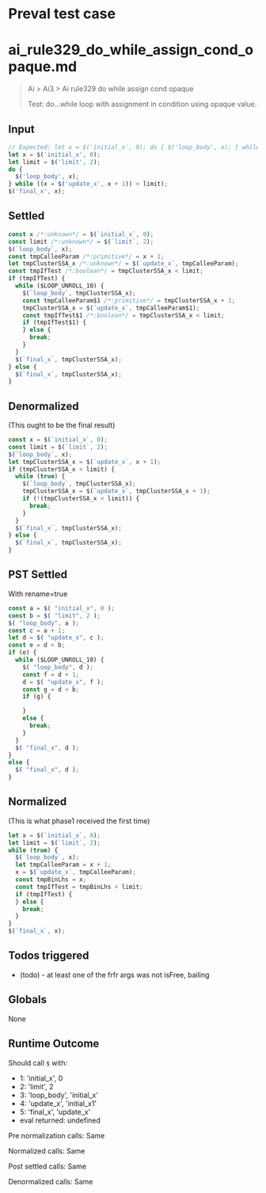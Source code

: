 # Preval test case

# ai_rule329_do_while_assign_cond_opaque.md

> Ai > Ai3 > Ai rule329 do while assign cond opaque
>
> Test: do...while loop with assignment in condition using opaque value.

## Input

`````js filename=intro
// Expected: let x = $('initial_x', 0); do { $('loop_body', x); } while ((x = $('update_x', x + 1)) < $('limit', 2)); $('final_x', x);
let x = $('initial_x', 0);
let limit = $('limit', 2);
do {
  $('loop_body', x);
} while ((x = $('update_x', x + 1)) < limit);
$('final_x', x);
`````


## Settled


`````js filename=intro
const x /*:unknown*/ = $(`initial_x`, 0);
const limit /*:unknown*/ = $(`limit`, 2);
$(`loop_body`, x);
const tmpCalleeParam /*:primitive*/ = x + 1;
let tmpClusterSSA_x /*:unknown*/ = $(`update_x`, tmpCalleeParam);
const tmpIfTest /*:boolean*/ = tmpClusterSSA_x < limit;
if (tmpIfTest) {
  while ($LOOP_UNROLL_10) {
    $(`loop_body`, tmpClusterSSA_x);
    const tmpCalleeParam$1 /*:primitive*/ = tmpClusterSSA_x + 1;
    tmpClusterSSA_x = $(`update_x`, tmpCalleeParam$1);
    const tmpIfTest$1 /*:boolean*/ = tmpClusterSSA_x < limit;
    if (tmpIfTest$1) {
    } else {
      break;
    }
  }
  $(`final_x`, tmpClusterSSA_x);
} else {
  $(`final_x`, tmpClusterSSA_x);
}
`````


## Denormalized
(This ought to be the final result)

`````js filename=intro
const x = $(`initial_x`, 0);
const limit = $(`limit`, 2);
$(`loop_body`, x);
let tmpClusterSSA_x = $(`update_x`, x + 1);
if (tmpClusterSSA_x < limit) {
  while (true) {
    $(`loop_body`, tmpClusterSSA_x);
    tmpClusterSSA_x = $(`update_x`, tmpClusterSSA_x + 1);
    if (!(tmpClusterSSA_x < limit)) {
      break;
    }
  }
  $(`final_x`, tmpClusterSSA_x);
} else {
  $(`final_x`, tmpClusterSSA_x);
}
`````


## PST Settled
With rename=true

`````js filename=intro
const a = $( "initial_x", 0 );
const b = $( "limit", 2 );
$( "loop_body", a );
const c = a + 1;
let d = $( "update_x", c );
const e = d < b;
if (e) {
  while ($LOOP_UNROLL_10) {
    $( "loop_body", d );
    const f = d + 1;
    d = $( "update_x", f );
    const g = d < b;
    if (g) {

    }
    else {
      break;
    }
  }
  $( "final_x", d );
}
else {
  $( "final_x", d );
}
`````


## Normalized
(This is what phase1 received the first time)

`````js filename=intro
let x = $(`initial_x`, 0);
let limit = $(`limit`, 2);
while (true) {
  $(`loop_body`, x);
  let tmpCalleeParam = x + 1;
  x = $(`update_x`, tmpCalleeParam);
  const tmpBinLhs = x;
  const tmpIfTest = tmpBinLhs < limit;
  if (tmpIfTest) {
  } else {
    break;
  }
}
$(`final_x`, x);
`````


## Todos triggered


- (todo) - at least one of the frfr args was not isFree, bailing


## Globals


None


## Runtime Outcome


Should call `$` with:
 - 1: 'initial_x', 0
 - 2: 'limit', 2
 - 3: 'loop_body', 'initial_x'
 - 4: 'update_x', 'initial_x1'
 - 5: 'final_x', 'update_x'
 - eval returned: undefined

Pre normalization calls: Same

Normalized calls: Same

Post settled calls: Same

Denormalized calls: Same
